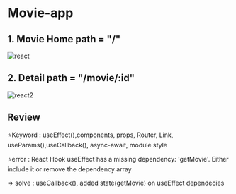# Movie-app

## 1. Movie Home path = "/"

![react](https://user-images.githubusercontent.com/97151214/204224496-403cac0f-31d9-46ed-a1d1-e1db91637501.png)

## 2. Detail path = "/movie/:id"

![react2](https://user-images.githubusercontent.com/97151214/204225989-3723a655-1565-46ba-9b72-7429a13bc3bf.png)

## Review

⭐Keyword : useEffect(),components, props, Router, Link, useParams(),useCallback(), async-await, module style

⭐error : React Hook useEffect has a missing dependency: 'getMovie'. Either include it or remove the dependency array

=> solve : useCallback(), added state(getMovie) on useEffect dependecies
